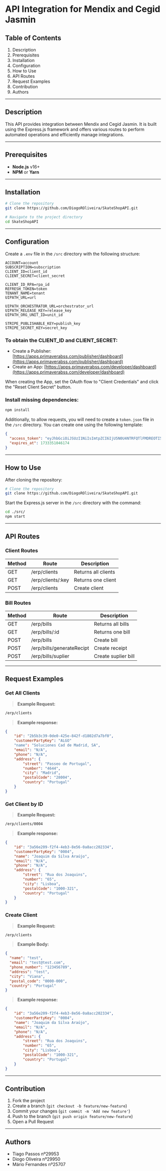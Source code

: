 # API Integration for Mendix and Cegid Jasmin

## **Table of Contents**

1. Description
2. Prerequisites
3. Installation
4. Configuration
5. How to Use
6. API Routes
7. Request Examples
8. Contribution
9. Authors

---

## **Description**

This API provides integration between Mendix and Cegid Jasmin. It is built using the Express.js framework and offers various routes to perform automated operations and efficiently manage integrations.

---

## **Prerequisites**

- **Node.js** v16+
- **NPM** or **Yarn**

---

## **Installation**

```bash
# Clone the repository
git clone https://github.com/DiogoROliveira/SkateShopAPI.git

# Navigate to the project directory
cd SkateShopAPI
```

---

## **Configuration**

Create a `.env` file in the `/src` directory with the following structure:

```env
ACCOUNT=account
SUBSCRIPTION=subscription
CLIENT_ID=client_id
CLIENT_SECRET=client_secret

CLIENT_ID_RPA=rpa_id
REFRESH_TOKEN=token
TENANT_NAME=tenant
UIPATH_URL=url

UIPATH_ORCHESTRATOR_URL=orchestrator_url
UIPATH_RELEASE_KEY=release_key
UIPATH_ORG_UNIT_ID=unit_id

STRIPE_PUBLISHABLE_KEY=publish_key
STRIPE_SECRET_KEY=secret_key
```

### To obtain the CLIENT_ID and CLIENT_SECRET:

- Create a Publisher: [https://apps.primaverabss.com/publisher/dashboard](https://apps.primaverabss.com/publisher/dashboard)
- Create an App: [https://apps.primaverabss.com/developer/dashboard](https://apps.primaverabss.com/developer/dashboard)

When creating the App, set the OAuth flow to "Client Credentials" and click the "Reset Client Secret" button.

### Install missing dependencies:

```bash
npm install
```

Additionally, to allow requests, you will need to create a `token.json` file in the `/src` directory. You can create one using the following template:

```json
{
  "access_token": "eyJhbGciOiJSUzI1NiIsImtpZCI6IjU5N0U4NTRFQTlFMDREOTI5RTZERTM5REQwM0U0RDZCMjhERDk3NzFSUzI1NiIsIng1dCI6IldYNkZUcW5nVFpLZWJlT2QwRDVOYXlqZGwzRSIsInR5cCI6IkpXVCJ9.eyJpc3MiOiJodHRwczovL2lkZW50aXR5LnByaW1hdmVyYWJzcy5jb20iLCJuYmYiOjE3MzMzMzY2NDUsImlhdCI6MTczMzMzNjY0NSwiZXhwIjoxNzMzMzUxMDQ1LCJhdWQiOlsiamFzbWluIiwiaHR0cHM6Ly9pZGVudGl0eS5wcmltYXZlcmFic3MuY29tL3Jlc291cmNlcyJdLCJzY29wZSI6WyJhcHBsaWNhdGlvbiJdLCJjbGllbnRfaWQiOiJDSEFWRS0xIiwianRpIjoiRTU5MEYxMzU1ODhBRUI4NEEyMzc1MTg3Mjk0RUM1NkYifQ.do4N8Yyfe8qTVXzdiFu6qt53W9okIu1miO4rtgv_UjrapsvW7glexVsfk8dBmv0WoIVAJdzF1laAQFSVwy9MJHMHT6Ug3qU8M43TY2B_opvU6CZTgHpLyHcdfMQozZ5L-QaER7_ElVCs2Qx6dEYdiigbGun9HGQtbSvkdS3Jr5lKsI7FtBHLB9hs53b0Q_8gNKHZVme2-NPit6o0ax-Pobf8aQPQHP3o5p5CsQBytoXpDeon5wM37WjfmVS-EtCZY3h4F0ohkJ6foD_583iZXeVpC_A8lllk9WbKKA6CQLc3OLpmhELc6xt6p3kIsh8GD-mGtmjFSZY_3PhObt2-AA",
  "expires_at": 1733351046174
}
```

---

## **How to Use**

After cloning the repository:

```bash
# Clone the repository
git clone https://github.com/DiogoROliveira/SkateShopAPI.git
```

Start the Express.js server in the `/src` directory with the command:

```bash
cd ./src/
npm start
```

---

## **API Routes**

### Client Routes

| Method | Route             | Description          |
| ------ | ----------------- | -------------------- |
| GET    | /erp/clients      | Returns all clients |
| GET    | /erp/clients/:key | Returns one client   |
| POST   | /erp/clients      | Create client        |

### Bill Routes

| Method | Route                     | Description         |
| ------ | ------------------------- | ------------------- |
| GET    | /erp/bills                | Returns all bills  |
| GET    | /erp/bills/:id            | Returns one bill    |
| POST   | /erp/bills                | Create bill         |
| POST   | /erp/bills/generateRecipt | Create receipt      |
| POST   | /erp/bills/suplier        | Create suplier bill |

---

## **Request Examples**

### Get All Clients

> **Example Request:**

```bash
/erp/clients
```

> **Example response:**

```json
{
    "id": "2b5b3c39-0de0-425e-842f-d1802d7a7bf0",
    "customerPartyKey": "ALGO"
    "name": "Soluciones Cad de Madrid, SA",
    "email": "N/A",
    "phone": "N/A",
    "address": {
        "street": "Passeo de Portugal",
        "number": "4644",
        "city": "Madrid",
        "postalCode": "28004",
        "country": "Portugal"
    }
}
```

### Get Client by ID

> **Example Request:**

```bash
/erp/clients/0004
```

> **Example response:**

```json
{
    "id": "3a56e209-f2f4-4eb3-8e56-0a8acc202334",
    "customerPartyKey": "0004",
    "name": "Joaquim da Silva Araújo",
    "email": "N/A",
    "phone": "N/A",
    "address": {
        "street": "Rua dos Joaquins",
        "number": "65",
        "city": "Lisboa",
        "postalCode": "1000-321",
        "country": "Portugal"
    }
}
```

### Create Client

> **Example Request:**

```bash
/erp/clients
```

> **Example Body:**

```json
{
  "name": "test",
  "email": "test@test.com",
  "phone_number": "123456789",
  "address": "test",
  "city": "Viana",
  "postal_code": "0000-000",
  "country": "Portugal"
}
```

> **Example response:**

```json
{
    "id": "3a56e209-f2f4-4eb3-8e56-0a8acc202334",
    "customerPartyKey": "0004",
    "name": "Joaquim da Silva Araújo",
    "email": "N/A",
    "phone": "N/A",
    "address": {
        "street": "Rua dos Joaquins",
        "number": "65",
        "city": "Lisboa",
        "postalCode": "1000-321",
        "country": "Portugal"
    }
}
```

---

## **Contribution**

1. Fork the project
2. Create a branch (`git checkout -b feature/new-feature`)
3. Commit your changes (`git commit -m 'Add new feature'`)
4. Push to the branch (`git push origin feature/new-feature`)
5. Open a Pull Request

---

## **Authors**

* Tiago Passos nº29953
* Diogo Oliveira nº29950
* Mário Fernandes nº25707
